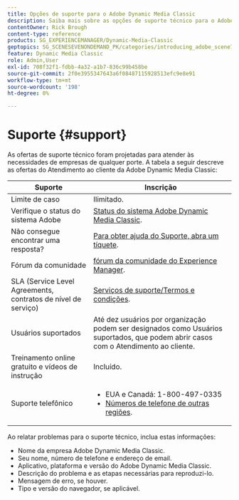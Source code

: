 ```yaml
---
title: Opções de suporte para o Adobe Dynamic Media Classic
description: Saiba mais sobre as opções de suporte técnico para o Adobe Dynamic Media Classic.
contentOwner: Rick Brough
content-type: reference
products: SG_EXPERIENCEMANAGER/Dynamic-Media-Classic
geptopics: SG_SCENESEVENONDEMAND_PK/categories/introducing_adobe_scene7
feature: Dynamic Media Classic
role: Admin,User
exl-id: 708f32f1-fdbb-4a32-a1b7-836c99b458be
source-git-commit: 2f0e3955347643a6f08487115928513efc9e8e91
workflow-type: tm+mt
source-wordcount: '198'
ht-degree: 0%

---
```


# Suporte {#support}

As ofertas de suporte técnico foram projetadas para atender às necessidades de empresas de qualquer porte. A tabela a seguir descreve as ofertas do Atendimento ao cliente da Adobe Dynamic Media Classic:

| Suporte | Inscrição |
| --- | --- |
| Limite de caso | Ilimitado. |
| Verifique o status do sistema Adobe | [Status do sistema Adobe Dynamic Media Classic](https://status.adobe.com/products/1175). |
| Não consegue encontrar uma resposta? | [Para obter ajuda do Suporte, abra um tíquete](https://experienceleague.adobe.com/?support-solution=General#support). |
| Fórum da comunidade | [fórum da comunidade do Experience Manager](https://experienceleaguecommunities.adobe.com/t5/adobe-experience-manager/ct-p/adobe-experience-manager-community). |
| SLA (Service Level Agreements, contratos de nível de serviço) | [Serviços de suporte/Termos e condições](https://helpx.adobe.com/support/programs/support-policies-terms-conditions.html). |
| Usuários suportados | Até dez usuários por organização podem ser designados como Usuários suportados, que podem abrir casos com o Atendimento ao cliente. |
| Treinamento online gratuito e vídeos de instrução | Incluído. |
| Suporte telefônico | <ul><li>EUA e Canadá: 1-800-497-0335 </li><li>[Números de telefone de outras regiões](https://experienceleague.adobe.com/?support-tab=home#support). </li></ul> |

<!-- |Create a support case| [https://helpx.adobe.com/enterprise/admin-guide.html/enterprise/using/support-for-experience-cloud.ug.html](https://helpx.adobe.com/enterprise/admin-guide.html/enterprise/using/support-for-experience-cloud.ug.html) | -->

Ao relatar problemas para o suporte técnico, inclua estas informações:

* Nome da empresa Adobe Dynamic Media Classic.
* Seu nome, número de telefone e endereço de email.
* Aplicativo, plataforma e versão do Adobe Dynamic Media Classic.
* Descrição do problema e as etapas necessárias para reproduzi-lo.
* Mensagem de erro, se houver.
* Tipo e versão do navegador, se aplicável.
